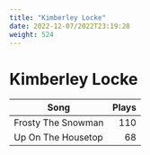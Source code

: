```yaml
---
title: "Kimberley Locke"
date: 2022-12-07/2022T23:19:28
weight: 524
---
```


# Kimberley Locke

 Song | Plays 
----- | -----:
Frosty The Snowman | 110
Up On The Housetop | 68
